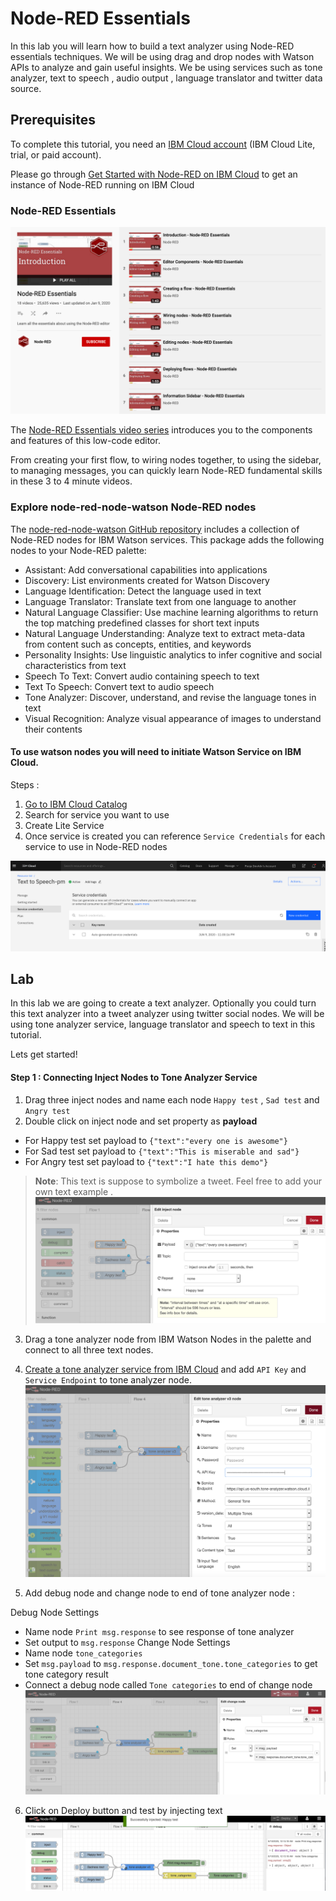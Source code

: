# Node-RED Essentials 
In this lab you will learn how to build a text analyzer using Node-RED essentials techniques. We will be using drag and drop nodes with Watson APIs to analyze and gain useful insights. We be using services such as tone analyzer, text to speech , audio output , language translator and twitter data source.  

## Prerequisites
To complete this tutorial, you need an [IBM Cloud account](https://cloud.ibm.com/login?cm_sp=ibmdev-_-developer-tutorials-_-cloudreg) (IBM Cloud Lite, trial, or paid account).

Please go through [Get Started with Node-RED on IBM Cloud](https://github.com/pmmistry/Node-RED-Series#get-started-with-node-red-on-ibm-cloud) to get an instance of Node-RED running on IBM Cloud
 
### Node-RED Essentials 
![Image1](/Labs/Images/nr1.png)

The [Node-RED Essentials video series](https://www.youtube.com/playlist?list=PLyNBB9VCLmo1hyO-4fIZ08gqFcXBkHy-6) introduces you to the components and features of this low-code editor.

From creating your first flow, to wiring nodes together, to using the sidebar, to managing messages, you can quickly learn Node-RED fundamental skills in these 3 to 4 minute videos.

### Explore node-red-node-watson Node-RED nodes
The [node-red-node-watson GitHub repository](https://github.com/watson-developer-cloud/node-red-node-watson) includes a collection of Node-RED nodes for IBM Watson services.  This package adds the following nodes to your Node-RED palette:

- Assistant: Add conversational capabilities into applications
- Discovery: List environments created for Watson Discovery
- Language Identification: Detect the language used in text
- Language Translator: Translate text from one language to another
- Natural Language Classifier: Use machine learning algorithms to return the top matching predefined classes for short text inputs
- Natural Language Understanding: Analyze text to extract meta-data from content such as concepts, entities, and keywords
- Personality Insights: Use linguistic analytics to infer cognitive and social characteristics from text
- Speech To Text: Convert audio containing speech to text
- Text To Speech: Convert text to audio speech
- Tone Analyzer: Discover, understand, and revise the language tones in text
- Visual Recognition: Analyze visual appearance of images to understand their contents

#### To use watson nodes you will need to initiate Watson Service on IBM Cloud. 
Steps : 
1. [Go to IBM Cloud Catalog](https://github.com/pmmistry/Node-RED-Series#step-1-find-the-node-red-starter-in-the-ibm-cloud-catalog)
2. Search for service you want to use 
3. Create Lite Service 
4. Once service is created you can reference `Service Credentials` for each service to use in Node-RED nodes 

![Image0](/Labs/Images/nr0.png)

## Lab 
In this lab we are going to create a text analyzer. Optionally you could turn this text analyzer into a tweet analyzer using twitter social nodes. We will be using tone analyzer service, language translator and speech to text in this tutorial. 

Lets get started! 

#### Step  1 : Connecting Inject Nodes to Tone Analyzer Service 
1. Drag three inject nodes and name each node `Happy test` , `Sad test` and `Angry test` 
2.  Double click on inject node and set property as  **payload**
   -  For Happy test set payload to  `{"text":"every one is awesome"}` 
   -  For Sad test set payload to `{"text":"This is miserable and sad"}`
   -  For Angry test set payload to `{"text":"I hate this demo"}` 

   > **Note**: This text is suppose to symbolize a tweet. Feel free to add your own text example .
![Image2](/Labs/Images/nr2.png)

3. Drag a tone analyzer node from IBM Watson Nodes in the palette and connect to all three text nodes. 
4. [Create a tone analyzer service from IBM Cloud](https://github.com/pmmistry/Node-RED-Series/blob/master/Labs/lab_1.md#to-use-watson-nodes-you-will-need-to-initiate-watson-service-on-ibm-cloud) and add `API Key` and `Service Endpoint` to tone analyzer node. 
 ![Image3](/Labs/Images/nr3.png)

 5. Add debug node and change node to end of tone analyzer node : 

  Debug Node Settings 
  - Name node `Print msg.response` to see response of tone analyzer 
  - Set output to `msg.response` 
  Change Node Settings 
  - Name node `tone_categories`
  - Set `msg.payload` to  `msg.response.document_tone.tone_categories` to get tone category result 
  - Connect a debug node called `Tone categories` to end of change node  
 ![Image4](/Labs/Images/nr4.png)

 6. Click on Deploy button and test by injecting text 
 ![Image5](/Labs/Images/nr5.png)









